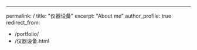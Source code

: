 ---
permalink: /
title: "仪器设备"
excerpt: "About me"
author_profile: true
redirect_from: 
  - /portfolio/
  - /仪器设备.html

